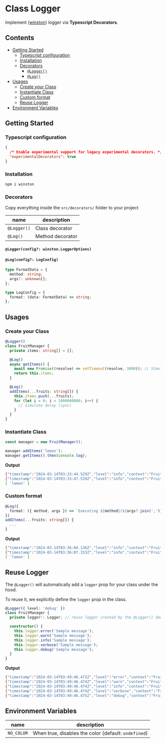 # Class Logger

Implement ([winston][w]) logger via **Typescript Decorators**.

[w]: https://github.com/winstonjs/winston

## Contents

- [Getting Started](#getting-started)
  - [Typescript configuration](#typescript-configuration)
  - [Installation](#installation)
  - [Decorators](#decorators)
    - [`@Logger()`](#loggerconfig-winstonloggeroptions)
    - [`@Log()`](#logconfig-logconfig)
- [Usages](#usages)
  - [Create your Class](#create-your-class)
  - [Instantiate Class](#instantiate-class)
  - [Custom format](#custom-format)
  - [Reuse Logger](#reuse-logger)
- [Environment Variables](#environment-variables)

## Getting Started

### Typescript configuration

```json
{
  /* Enable experimental support for legacy experimental decorators. */
  "experimentalDecorators": true
}
```

### Installation

```bash
npm i winston
```

### Decorators

Copy everything inside the `src/decorators/` folder to your project

| name        | description      |
| ----------- | ---------------- |
| `@Logger()` | Class decorator  |
| `@Log()`    | Method decorator |

#### `@Logger(config?: winston.LoggerOptions)`

#### `@Log(config?: LogConfig)`

```ts
type FormatData = {
  method: string;
  args?: unknown[];
};

type LogConfig = {
  format: (data: FormatData) => string;
};
```

## Usages

### Create your Class

```ts
@Logger()
class FruitManager {
  private items: string[] = [];

  @Log()
  async getItems() {
    await new Promise((resolve) => setTimeout(resolve, 3000)); // Simulate delay (Async)
    return this.items;
  }

  @Log()
  addItems(...fruits: string[]) {
    this.items.push(...fruits);
    for (let i = 0; i < 1000000000; i++) {
      // Simulate delay (sync)
    }
  }
}
```

### Instantiate Class

```ts
const manager = new FruitManager();

manager.addItems('lemon');
manager.getItems().then(console.log);
```

**Output**

```bash
{"timestamp":"2024-03-14T03:33:44.529Z","level":"info","context":"FruitManager","message":"addItems()","responseTime":"848ms"}
{"timestamp":"2024-03-14T03:33:47.539Z","level":"info","context":"FruitManager","message":"getItems()","responseTime":"3006ms"}
[ 'lemon' ]
```

### Custom format

```ts
@Log({
  format: ({ method, args }) => `Executing ${method}(${args?.join(',')})`,
})
addItems(...fruits: string[]) {
  ...
}
```

**Output**

```bash
{"timestamp":"2024-03-14T03:36:04.136Z","level":"info","context":"FruitManager","message":"Executing addItems(lemon)","responseTime":"894ms"}
{"timestamp":"2024-03-14T03:36:07.153Z","level":"info","context":"FruitManager","message":"getItems()","responseTime":"3012ms"}
[ 'lemon' ]
```

## Reuse Logger

The `@Logger()` will automatically add a `logger` prop for your class under the hood.

To reuse it, we explicitly define the `logger` prop in the class.

```ts
@Logger({ level: 'debug' })
class FruitManager {
  private logger!: Logger; // reuse logger created by the @Logger() decorator

  constructor() {
    this.logger.error('Sample message');
    this.logger.warn('Sample message');
    this.logger.info('Sample message');
    this.logger.verbose('Sample message');
    this.logger.debug('Sample message');
  }
}
```

**Output**

```bash
{"timestamp":"2024-03-14T03:49:46.471Z","level":"error","context":"FruitManager","message":"Sample message"}
{"timestamp":"2024-03-14T03:49:46.474Z","level":"warn","context":"FruitManager","message":"Sample message"}
{"timestamp":"2024-03-14T03:49:46.474Z","level":"info","context":"FruitManager","message":"Sample message"}
{"timestamp":"2024-03-14T03:49:46.474Z","level":"verbose","context":"FruitManager","message":"Sample message"}
{"timestamp":"2024-03-14T03:49:46.475Z","level":"debug","context":"FruitManager","message":"Sample message"}
```

## Environment Variables

| name       | description                                          |
| ---------- | ---------------------------------------------------- |
| `NO_COLOR` | When true, disables the color (default: `undefined`) |
